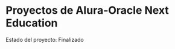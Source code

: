 <h1>Proyectos de Alura-Oracle Next Education</h1>












































Estado del proyecto: Finalizado
